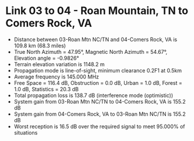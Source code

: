 # Link 03 to 04 - Roan Mountain, TN to Comers Rock, VA

* Distance between 03-Roan Mtn NC/TN and 04-Comers Rock, VA is 109.8 km (68.3 miles)
* True North Azimuth = 47.95°, Magnetic North Azimuth = 54.67°, Elevation angle = -0.9826°
* Terrain elevation variation is 1148.2 m
* Propagation mode is line-of-sight, minimum clearance 0.2F1 at 0.5km
* Average frequency is 145.000 MHz
* Free Space = 116.4 dB, Obstruction = 0.0 dB, Urban = 1.0 dB, Forest = 1.0 dB, Statistics = 20.3 dB
* Total propagation loss is 138.7 dB (interference mode (optimistic))
* System gain from 03-Roan Mtn NC/TN to 04-Comers Rock, VA is 155.2 dB
* System gain from 04-Comers Rock, VA to 03-Roan Mtn NC/TN is 155.2 dB
* Worst reception is 16.5 dB over the required signal to meet 95.000% of situations